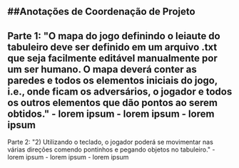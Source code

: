 ##Anotações de Coordenação de Projeto
---
Parte 1: "O mapa do jogo definindo o leiaute do tabuleiro deve ser definido em um arquivo .txt que seja facilmente editável manualmente por um ser humano. O mapa deverá conter as paredes e todos os elementos iniciais do jogo, i.e., onde ficam os adversários, o jogador e todos os outros elementos que dão pontos ao serem obtidos."
    - lorem ipsum
    - lorem ipsum
    - lorem ipsum
---
Parte 2: "2) Utilizando o teclado, o jogador poderá se movimentar nas várias direções comendo pontinhos e pegando objetos no tabuleiro."
    - lorem ipsum
    - lorem ipsum
    - lorem ipsum
